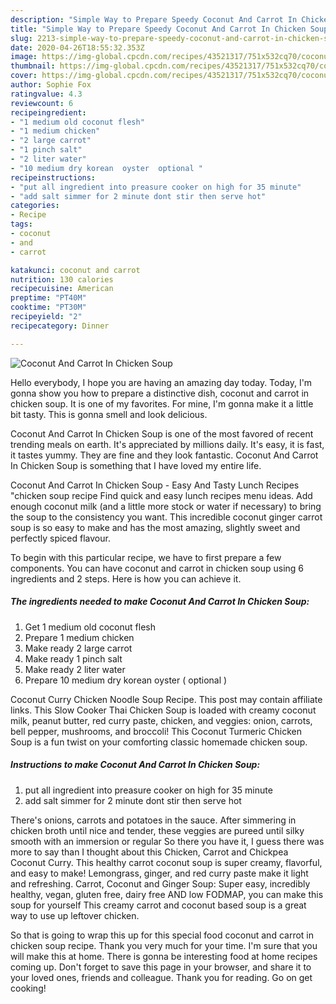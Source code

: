 ```yaml
---
description: "Simple Way to Prepare Speedy Coconut And Carrot In Chicken Soup"
title: "Simple Way to Prepare Speedy Coconut And Carrot In Chicken Soup"
slug: 2213-simple-way-to-prepare-speedy-coconut-and-carrot-in-chicken-soup
date: 2020-04-26T18:55:32.353Z
image: https://img-global.cpcdn.com/recipes/43521317/751x532cq70/coconut-and-carrot-in-chicken-soup-recipe-main-photo.jpg
thumbnail: https://img-global.cpcdn.com/recipes/43521317/751x532cq70/coconut-and-carrot-in-chicken-soup-recipe-main-photo.jpg
cover: https://img-global.cpcdn.com/recipes/43521317/751x532cq70/coconut-and-carrot-in-chicken-soup-recipe-main-photo.jpg
author: Sophie Fox
ratingvalue: 4.3
reviewcount: 6
recipeingredient:
- "1 medium old coconut flesh"
- "1 medium chicken"
- "2 large carrot"
- "1 pinch salt"
- "2 liter water"
- "10 medium dry korean  oyster  optional "
recipeinstructions:
- "put all ingredient into preasure cooker on high for 35 minute"
- "add salt simmer for 2 minute dont stir then serve hot"
categories:
- Recipe
tags:
- coconut
- and
- carrot

katakunci: coconut and carrot 
nutrition: 130 calories
recipecuisine: American
preptime: "PT40M"
cooktime: "PT30M"
recipeyield: "2"
recipecategory: Dinner

---
```



![Coconut And Carrot In Chicken Soup](https://img-global.cpcdn.com/recipes/43521317/751x532cq70/coconut-and-carrot-in-chicken-soup-recipe-main-photo.jpg)

Hello everybody, I hope you are having an amazing day today. Today, I'm gonna show you how to prepare a distinctive dish, coconut and carrot in chicken soup. It is one of my favorites. For mine, I'm gonna make it a little bit tasty. This is gonna smell and look delicious.

Coconut And Carrot In Chicken Soup is one of the most favored of recent trending meals on earth. It's appreciated by millions daily. It's easy, it is fast, it tastes yummy. They are fine and they look fantastic. Coconut And Carrot In Chicken Soup is something that I have loved my entire life.

Coconut And Carrot In Chicken Soup - Easy And Tasty Lunch Recipes &#34;chicken soup recipe Find quick and easy lunch recipes menu ideas. Add enough coconut milk (and a little more stock or water if necessary) to bring the soup to the consistency you want. This incredible coconut ginger carrot soup is so easy to make and has the most amazing, slightly sweet and perfectly spiced flavour.


To begin with this particular recipe, we have to first prepare a few components. You can have coconut and carrot in chicken soup using 6 ingredients and 2 steps. Here is how you can achieve it.

<!--inarticleads1-->

##### The ingredients needed to make Coconut And Carrot In Chicken Soup:

1. Get 1 medium old coconut flesh
1. Prepare 1 medium chicken
1. Make ready 2 large carrot
1. Make ready 1 pinch salt
1. Make ready 2 liter water
1. Prepare 10 medium dry korean  oyster ( optional )


Coconut Curry Chicken Noodle Soup Recipe. This post may contain affiliate links. This Slow Cooker Thai Chicken Soup is loaded with creamy coconut milk, peanut butter, red curry paste, chicken, and veggies: onion, carrots, bell pepper, mushrooms, and broccoli! This Coconut Turmeric Chicken Soup is a fun twist on your comforting classic homemade chicken soup. 

<!--inarticleads2-->

##### Instructions to make Coconut And Carrot In Chicken Soup:

1. put all ingredient into preasure cooker on high for 35 minute
1. add salt simmer for 2 minute dont stir then serve hot


There&#39;s onions, carrots and potatoes in the sauce. After simmering in chicken broth until nice and tender, these veggies are pureed until silky smooth with an immersion or regular So there you have it, I guess there was more to say than I thought about this Chicken, Carrot and Chickpea Coconut Curry. This healthy carrot coconut soup is super creamy, flavorful, and easy to make! Lemongrass, ginger, and red curry paste make it light and refreshing. Carrot, Coconut and Ginger Soup: Super easy, incredibly healthy, vegan, gluten free, dairy free AND low FODMAP, you can make this soup for yourself This creamy carrot and coconut based soup is a great way to use up leftover chicken. 

So that is going to wrap this up for this special food coconut and carrot in chicken soup recipe. Thank you very much for your time. I'm sure that you will make this at home. There is gonna be interesting food at home recipes coming up. Don't forget to save this page in your browser, and share it to your loved ones, friends and colleague. Thank you for reading. Go on get cooking!
